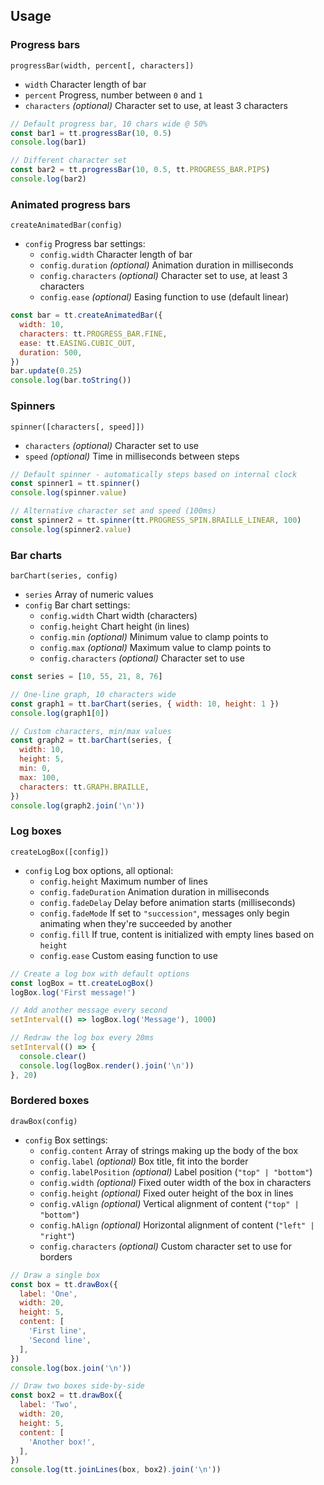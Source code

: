 ## Usage

### Progress bars

`progressBar(width, percent[, characters])`
- `width` Character length of bar
- `percent` Progress, number between `0` and `1`
- `characters` *(optional)* Character set to use, at least 3 characters

```js
// Default progress bar, 10 chars wide @ 50%
const bar1 = tt.progressBar(10, 0.5)
console.log(bar1)

// Different character set
const bar2 = tt.progressBar(10, 0.5, tt.PROGRESS_BAR.PIPS)
console.log(bar2)
```

### Animated progress bars

`createAnimatedBar(config)`
- `config` Progress bar settings:
  - `config.width` Character length of bar
  - `config.duration` *(optional)* Animation duration in milliseconds
  - `config.characters` *(optional)* Character set to use, at least 3 characters
  - `config.ease` *(optional)* Easing function to use (default linear)

```js
const bar = tt.createAnimatedBar({
  width: 10,
  characters: tt.PROGRESS_BAR.FINE,
  ease: tt.EASING.CUBIC_OUT,
  duration: 500,
})
bar.update(0.25)
console.log(bar.toString())
```

### Spinners

`spinner([characters[, speed]])`
- `characters` *(optional)* Character set to use
- `speed` *(optional)* Time in milliseconds between steps

```js
// Default spinner - automatically steps based on internal clock
const spinner1 = tt.spinner()
console.log(spinner.value)

// Alternative character set and speed (100ms)
const spinner2 = tt.spinner(tt.PROGRESS_SPIN.BRAILLE_LINEAR, 100)
console.log(spinner2.value)
```

### Bar charts

`barChart(series, config)`
- `series` Array of numeric values
- `config` Bar chart settings:
  - `config.width` Chart width (characters)
  - `config.height` Chart height (in lines)
  - `config.min` *(optional)* Minimum value to clamp points to
  - `config.max` *(optional)* Maximum value to clamp points to
  - `config.characters` *(optional)* Character set to use


```js
const series = [10, 55, 21, 8, 76]

// One-line graph, 10 characters wide
const graph1 = tt.barChart(series, { width: 10, height: 1 })
console.log(graph1[0])

// Custom characters, min/max values
const graph2 = tt.barChart(series, {
  width: 10,
  height: 5,
  min: 0,
  max: 100,
  characters: tt.GRAPH.BRAILLE,
})
console.log(graph2.join('\n'))
```

### Log boxes

`createLogBox([config])`
- `config` Log box options, all optional:
  - `config.height` Maximum number of lines
  - `config.fadeDuration` Animation duration in milliseconds
  - `config.fadeDelay` Delay before animation starts (milliseconds)
  - `config.fadeMode` If set to `"succession"`, messages only begin animating when they're succeeded by another
  - `config.fill` If true, content is initialized with empty lines based on `height`
  - `config.ease` Custom easing function to use

```js
// Create a log box with default options
const logBox = tt.createLogBox()
logBox.log('First message!')

// Add another message every second
setInterval(() => logBox.log('Message'), 1000)

// Redraw the log box every 20ms
setInterval(() => {
  console.clear()
  console.log(logBox.render().join('\n'))
}, 20)
```

### Bordered boxes

`drawBox(config)`
- `config` Box settings:
  - `config.content` Array of strings making up the body of the box
  - `config.label` *(optional)* Box title, fit into the border
  - `config.labelPosition` *(optional)* Label position (`"top" | "bottom"`)
  - `config.width` *(optional)* Fixed outer width of the box in characters
  - `config.height` *(optional)* Fixed outer height of the box in lines
  - `config.vAlign` *(optional)* Vertical alignment of content (`"top" | "bottom"`)
  - `config.hAlign` *(optional)* Horizontal alignment of content (`"left" | "right"`)
  - `config.characters` *(optional)* Custom character set to use for borders

```js
// Draw a single box
const box = tt.drawBox({
  label: 'One',
  width: 20,
  height: 5,
  content: [
    'First line',
    'Second line',
  ],
})
console.log(box.join('\n'))

// Draw two boxes side-by-side
const box2 = tt.drawBox({
  label: 'Two',
  width: 20,
  height: 5,
  content: [
    'Another box!',
  ],
})
console.log(tt.joinLines(box, box2).join('\n'))
```
